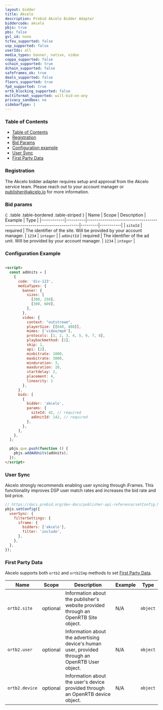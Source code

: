 ```yaml
---
layout: bidder
title: Akcelo
description: Prebid Akcelo Bidder Adapter
biddercode: akcelo
pbjs: true
pbs: false
gvl_id: none
tcfeu_supported: false
usp_supported: false
userIds: all
media_types: banner, native, video
coppa_supported: false
schain_supported: true
dchain_supported: false
safeframes_ok: true
deals_supported: false
floors_supported: true
fpd_supported: true
ortb_blocking_supported: false
multiformat_supported: will-bid-on-any
privacy_sandbox: no
sidebarType: 1
---
```


### Table of Contents

- [Table of Contents](#table-of-contents)
- [Registration](#registration)
- [Bid Params](#bid-params)
- [Configuration example](#configuration-example)
- [User Sync](#user-sync)
- [First Party Data](#first-party-data)

### Registration

The Akcelo bidder adapter requires setup and approval from the Akcelo service team.
Please reach out to your account manager or <publisher@akcelo.io> for more information.

### Bid params

{: .table .table-bordered .table-striped }
| Name       | Scope    | Description                                                              | Example | Type      |
|------------|----------|--------------------------------------------------------------------------|---------|-----------|
| `siteId`   | required | The identifier of the site. Will be provided by your account manager.    | `1234`  | `integer` |
| `adUnitId` | required | The identifier of the ad unit. Will be provided by your account manager. | `1234`  | `integer` |

### Configuration Example

```html

<script>
  const adUnits = [
    {
      code: 'div-123',
      mediaTypes: {
        banner: {
          sizes: [
            [300, 250],
            [300, 600],
          ],
        },
        video: {
          context: "outstream",
          playerSize: [[640, 480]],
          mimes: ['video/mp4'],
          protocols: [1, 2, 3, 4, 5, 6, 7, 8],
          playbackmethod: [1],
          skip: 1,
          api: [2],
          minbitrate: 1000,
          maxbitrate: 3000,
          minduration: 3,
          maxduration: 10,
          startdelay: 2,
          placement: 4,
          linearity: 1
        },
      },
      bids: [
        {
          bidder: 'akcelo',
          params: {
            siteId: 42, // required
            adUnitId: 142, // required
          },
        },
      ],
    },
  ];

  pbjs.que.push(function () {
    pbjs.addAdUnits(adUnits);
  });
</script>
```

### User Sync

Akcelo strongly recommends enabling user syncing through iFrames. This functionality
improves DSP user match rates and increases the bid rate and bid price.

```js
// https://docs.prebid.org/dev-docs/publisher-api-reference/setConfig.html#setConfig-Configure-User-Syncing
pbjs.setConfig({
  userSync: {
    filterSettings: {
      iframe: {
        bidders: ['akcelo'],
        filter: 'include',
      },
    },
  },
});
```

### First Party Data

Akcelo supports both `ortb2` and `ortb2Imp` methods to set [First Party Data](https://docs.prebid.org/features/firstPartyData.html).

| Name              | Scope    | Description                                                                                     | Example           | Type           |
|-------------------|----------|-------------------------------------------------------------------------------------------------|-------------------|----------------|
| `ortb2.site`      | optional | Information about the publisher's website provided through an OpenRTB Site object.              | N/A               | `object`       |
| `ortb2.user`      | optional | Information about the advertising device's human user, provided through an OpenRTB User object. | N/A               | `object`       |
| `ortb2.device`    | optional | Information about the user's device provided through an OpenRTB device object.                  | N/A               | `object`       |
